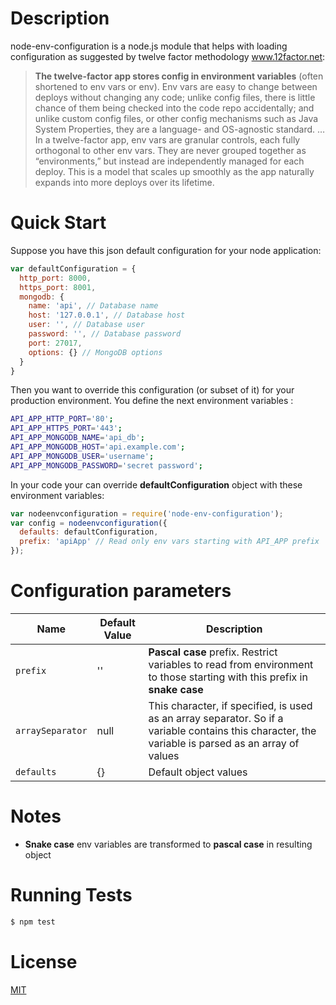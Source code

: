 Description
===========
node-env-configuration is a node.js module that helps with loading configuration as suggested by twelve factor methodology www.12factor.net:

> **The twelve-factor app stores config in environment variables** (often shortened to env vars or env). Env vars are easy to change between deploys without changing any code; unlike config files, there is little chance of them being checked into the code repo accidentally; and unlike custom config files, or other config mechanisms such as Java System Properties, they are a language- and OS-agnostic standard.
…
In a twelve-factor app, env vars are granular controls, each fully orthogonal to other env vars. They are never grouped together as “environments,” but instead are independently managed for each deploy. This is a model that scales up smoothly as the app naturally expands into more deploys over its lifetime.

# Quick Start
Suppose you have this json default configuration for your node application:

```javascript
var defaultConfiguration = {
  http_port: 8000,
  https_port: 8001,
  mongodb: {
    name: 'api', // Database name
    host: '127.0.0.1', // Database host
    user: '', // Database user
    password: '', // Database password
    port: 27017,
    options: {} // MongoDB options
  }
}
```

Then you want to override this configuration (or subset of it) for your production environment. You define the next environment variables :

```bash
API_APP_HTTP_PORT='80';
API_APP_HTTPS_PORT='443';
API_APP_MONGODB_NAME='api_db';
API_APP_MONGODB_HOST='api.example.com';
API_APP_MONGODB_USER='username';
API_APP_MONGODB_PASSWORD='secret password';
```

In your code your can override **defaultConfiguration** object with these environment variables:

```javascript
var nodeenvconfiguration = require('node-env-configuration');
var config = nodeenvconfiguration({
  defaults: defaultConfiguration,
  prefix: 'apiApp' // Read only env vars starting with API_APP prefix
});
```

# Configuration parameters
Name  | Default Value | Description
------|---------------|-------------
`prefix` | '' | **Pascal case** prefix. Restrict variables to read from environment to those starting with this prefix in **snake case**
`arraySeparator` | null | This character, if specified, is used as an array separator. So if a variable contains this character, the variable is parsed as an array of values
`defaults` | {} | Default object values

# Notes

* **Snake case** env variables are transformed to **pascal case** in resulting object

# Running Tests

```bash
$ npm test
```

# License
[MIT](https://github.com/whynotsoluciones/node-env-configuration/blob/master/LICENSE "MIT")
